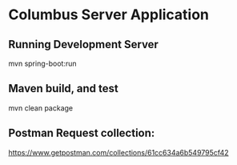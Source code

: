 # Columbus Server Application

## Running Development Server

mvn spring-boot:run

## Maven build, and test
mvn clean package

## Postman Request collection:
https://www.getpostman.com/collections/61cc634a6b549795cf42


